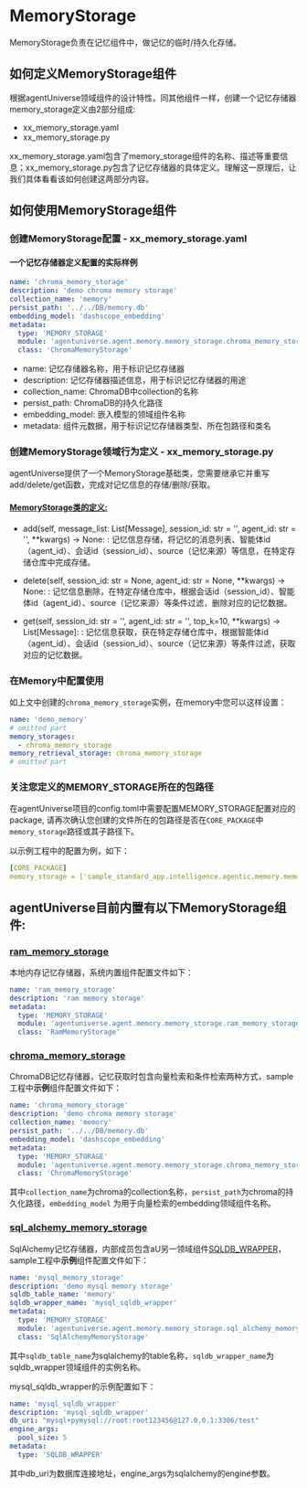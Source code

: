 # MemoryStorage

MemoryStorage负责在记忆组件中，做记忆的临时/持久化存储。


## 如何定义MemoryStorage组件

根据agentUniverse领域组件的设计特性，同其他组件一样，创建一个记忆存储器memory_storage定义由2部分组成:

- xx_memory_storage.yaml
- xx_memory_storage.py

xx_memory_storage.yaml包含了memory_storage组件的名称、描述等重要信息；xx_memory_storage.py包含了记忆存储器的具体定义。理解这一原理后，让我们具体看看该如何创建这两部分内容。

## 如何使用MemoryStorage组件

### 创建MemoryStorage配置 - xx_memory_storage.yaml

#### 一个记忆存储器定义配置的实际样例

```yaml
name: 'chroma_memory_storage'
description: 'demo chroma memory storage'
collection_name: 'memory'
persist_path: '../../DB/memory.db'
embedding_model: 'dashscope_embedding'
metadata:
  type: 'MEMORY_STORAGE'
  module: 'agentuniverse.agent.memory.memory_storage.chroma_memory_storage'
  class: 'ChromaMemoryStorage'
```

- name: 记忆存储器名称，用于标识记忆存储器
- description: 记忆存储器描述信息，用于标识记忆存储器的用途
- collection_name: ChromaDB中collection的名称
- persist_path: ChromaDB的持久化路径
- embedding_model: 嵌入模型的领域组件名称
- metadata: 组件元数据，用于标识记忆存储器类型、所在包路径和类名

### 创建MemoryStorage领域行为定义 - xx_memory_storage.py

agentUniverse提供了一个MemoryStorage基础类，您需要继承它并重写add/delete/get函数，完成对记忆信息的存储/删除/获取。

#### [MemoryStorage类的定义:](../../../../../../agentuniverse/agent/memory/memory_storage/memory_storage.py)

- add(self, message_list: List[Message], session_id: str = '', agent_id: str = '', **kwargs) -> None:
  : 记忆信息存储，将记忆的消息列表、智能体id（agent_id）、会话id（session_id）、source（记忆来源）等信息，在特定存储仓库中完成存储。

- delete(self, session_id: str = None, agent_id: str = None, **kwargs) -> None:
  : 记忆信息删除，在特定存储仓库中，根据会话id（session_id）、智能体id（agent_id）、source（记忆来源）等条件过滤，删除对应的记忆数据。

- get(self, session_id: str = '', agent_id: str = '', top_k=10, **kwargs) -> List[Message]:
  : 记忆信息获取，获在特定存储仓库中，根据智能体id（agent_id）、会话id（session_id）、source（记忆来源）等条件过滤，获取对应的记忆数据。

### 在Memory中配置使用

如上文中创建的`chroma_memory_storage`实例，在memory中您可以这样设置：

```yaml
name: 'demo_memory'
# omitted part
memory_storages:
  - chroma_memory_storage
memory_retrieval_storage: chroma_memory_storage
# omitted part
```

### 关注您定义的MEMORY_STORAGE所在的包路径

在agentUniverse项目的config.toml中需要配置MEMORY_STORAGE配置对应的package,
请再次确认您创建的文件所在的包路径是否在`CORE_PACKAGE`中`memory_storage`路径或其子路径下。

以示例工程中的配置为例，如下：

```yaml
[CORE_PACKAGE]
memory_storage = ['sample_standard_app.intelligence.agentic.memory.memory_storage']
```

## agentUniverse目前内置有以下MemoryStorage组件:

### [ram_memory_storage](../../../../../../agentuniverse/agent/memory/memory_storage/ram_memory_storage.py)

本地内存记忆存储器，系统内置组件配置文件如下：

```yaml
name: 'ram_memory_storage'
description: 'ram memory storage'
metadata:
  type: 'MEMORY_STORAGE'
  module: 'agentuniverse.agent.memory.memory_storage.ram_memory_storage'
  class: 'RamMemoryStorage'
```

### [chroma_memory_storage](../../../../../../agentuniverse/agent/memory/memory_storage/chroma_memory_storage.py)

ChromaDB记忆存储器，记忆获取时包含向量检索和条件检索两种方式，sample工程中**示例**组件配置文件如下：

```yaml
name: 'chroma_memory_storage'
description: 'demo chroma memory storage'
collection_name: 'memory'
persist_path: '../../DB/memory.db'
embedding_model: 'dashscope_embedding'
metadata:
  type: 'MEMORY_STORAGE'
  module: 'agentuniverse.agent.memory.memory_storage.chroma_memory_storage'
  class: 'ChromaMemoryStorage'
```

其中`collection_name`为chroma的collection名称，`persist_path`为chroma的持久化路径，`embedding_model`
为用于向量检索的embedding领域组件名称。

### [sql_alchemy_memory_storage](../../../../../../agentuniverse/agent/memory/memory_storage/sql_alchemy_memory_storage.py)

SqlAlchemy记忆存储器，内部成员包含aU另一领域组件[SQLDB_WRAPPER](../../技术组件/存储/SQLDB_WRAPPER.md)，sample工程中**示例**组件配置文件如下：

```yaml
name: 'mysql_memory_storage'
description: 'demo mysql memory storage'
sqldb_table_name: 'memory'
sqldb_wrapper_name: 'mysql_sqldb_wrapper'
metadata:
  type: 'MEMORY_STORAGE'
  module: 'agentuniverse.agent.memory.memory_storage.sql_alchemy_memory_storage'
  class: 'SqlAlchemyMemoryStorage'
```

其中`sqldb_table_name`为sqlalchemy的table名称，`sqldb_wrapper_name`为sqldb_wrapper领域组件的实例名称。

mysql_sqldb_wrapper的示例配置如下：

```yaml
name: 'mysql_sqldb_wrapper'
description: 'mysql_sqldb_wrapper'
db_uri: "mysql+pymysql://root:root123456@127.0.0.1:3306/test"
engine_args:
  pool_size: 5
metadata:
  type: 'SQLDB_WRAPPER'
```

其中db_uri为数据库连接地址，engine_args为sqlalchemy的engine参数。